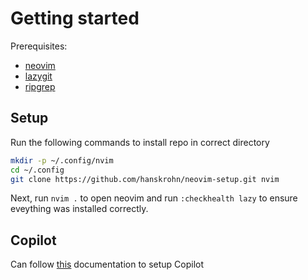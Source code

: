 # Getting started
Prerequisites:
- [neovim](https://neovim.io/)
- [lazygit](https://github.com/jesseduffield/lazygit)
- [ripgrep](https://github.com/BurntSushi/ripgrep)

## Setup
Run the following commands to install repo in correct directory
```sh
mkdir -p ~/.config/nvim
cd ~/.config
git clone https://github.com/hanskrohn/neovim-setup.git nvim
```
Next, run `nvim .` to open neovim and run `:checkhealth lazy` to ensure eveything was installed correctly.


## Copilot
Can follow [this](https://github.com/github/copilot.vim) documentation to setup Copilot

